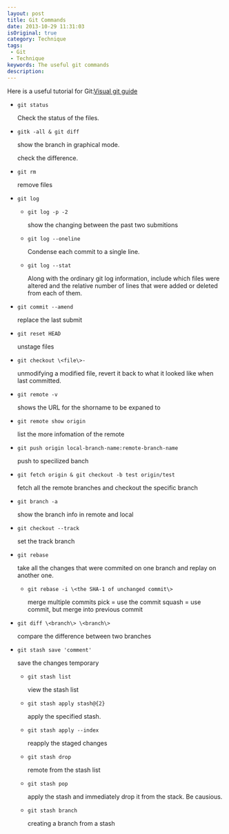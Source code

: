 ```yaml
---
layout: post
title: Git Commands 
date: 2013-10-29 11:31:03
isOriginal: true
category: Technique 
tags:
 - Git 
 - Technique
keywords: The useful git commands 
description: 
---
```


Here is a useful tutorial for Git:[Visual git guide][1]

* `git status` 

    Check the status of the files. 

* `gitk -all & git diff` 

    show the branch in graphical mode.

    check the difference.

* `git rm`

    remove files
    
* `git log`

    * `git log -p -2`

        show the changing between the past two submitions

    * `git log --oneline`

        Condense each commit to a single line. 

    * `git log --stat`

        Along with the ordinary git log information, include which files were altered and the relative number of lines that were added or deleted from each of them.

* `git commit --amend`

    replace the last submit

* `git reset HEAD` 

    unstage files

* `git checkout \<file\>-` 

    unmodifying a modified file, revert it back to what it looked like when last committed.

* `git remote -v`

    shows the URL for the shorname to be expaned to

* `git remote show origin`

    list the more infomation of the remote

* `git push origin local-branch-name:remote-branch-name`

    push to specilized banch 
    
* `git fetch origin & git checkout -b test origin/test`

    fetch all the remote branches and checkout the specific branch

* `git branch -a`

    show the branch info in remote and local

* `git checkout --track` 

    set the track branch  

* `git rebase` 

    take all the changes that were commited on one branch and replay on another one.

   * `git rebase -i \<the SHA-1 of unchanged commit\>`

      merge multiple commits
      pick = use the commit
      squash = use commit, but merge into previous commit

* `git diff \<branch\> \<branch\>`
    
    compare the difference between two branches

* `git stash save 'comment'`

    save the changes temporary

    * `git stash list`
        
        view the stash list

    * `git stash apply stash@{2}`

        apply the specified stash.    

    * `git stash apply --index`

        reapply the staged changes

    * `git stash drop` 

        remote from the stash list

    * `git stash pop`

        apply the stash and immediately drop it from the stack. Be causious.

    * `git stash branch`

        creating a branch from a stash

[1]:http://marklodato.github.io/visual-git-guide/index-en.html#reset
